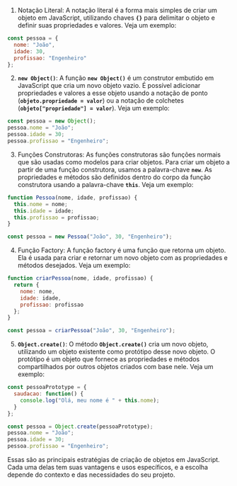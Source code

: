 1. Notação Literal:
A notação literal é a forma mais simples de criar um objeto em JavaScript, utilizando chaves **`{}`** para delimitar o objeto e definir suas propriedades e valores. Veja um exemplo:

```jsx
const pessoa = {
  nome: "João",
  idade: 30,
  profissao: "Engenheiro"
};

```

2. **`new Object()`**:
A função **`new Object()`** é um construtor embutido em JavaScript que cria um novo objeto vazio. É possível adicionar propriedades e valores a esse objeto usando a notação de ponto (**`objeto.propriedade = valor`**) ou a notação de colchetes (**`objeto["propriedade"] = valor`**). Veja um exemplo:

```jsx
const pessoa = new Object();
pessoa.nome = "João";
pessoa.idade = 30;
pessoa.profissao = "Engenheiro";

```

3. Funções Construtoras:
As funções construtoras são funções normais que são usadas como modelos para criar objetos. Para criar um objeto a partir de uma função construtora, usamos a palavra-chave **`new`**. As propriedades e métodos são definidos dentro do corpo da função construtora usando a palavra-chave **`this`**. Veja um exemplo:

```jsx
function Pessoa(nome, idade, profissao) {
  this.nome = nome;
  this.idade = idade;
  this.profissao = profissao;
}

const pessoa = new Pessoa("João", 30, "Engenheiro");

```

4. Função Factory:
A função factory é uma função que retorna um objeto. Ela é usada para criar e retornar um novo objeto com as propriedades e métodos desejados. Veja um exemplo:

```jsx
function criarPessoa(nome, idade, profissao) {
  return {
    nome: nome,
    idade: idade,
    profissao: profissao
  };
}

const pessoa = criarPessoa("João", 30, "Engenheiro");

```

5. **`Object.create()`**:
O método **`Object.create()`** cria um novo objeto, utilizando um objeto existente como protótipo desse novo objeto. O protótipo é um objeto que fornece as propriedades e métodos compartilhados por outros objetos criados com base nele. Veja um exemplo:

```jsx
const pessoaPrototype = {
  saudacao: function() {
    console.log("Olá, meu nome é " + this.nome);
  }
};

const pessoa = Object.create(pessoaPrototype);
pessoa.nome = "João";
pessoa.idade = 30;
pessoa.profissao = "Engenheiro";

```

Essas são as principais estratégias de criação de objetos em JavaScript. Cada uma delas tem suas vantagens e usos específicos, e a escolha depende do contexto e das necessidades do seu projeto.